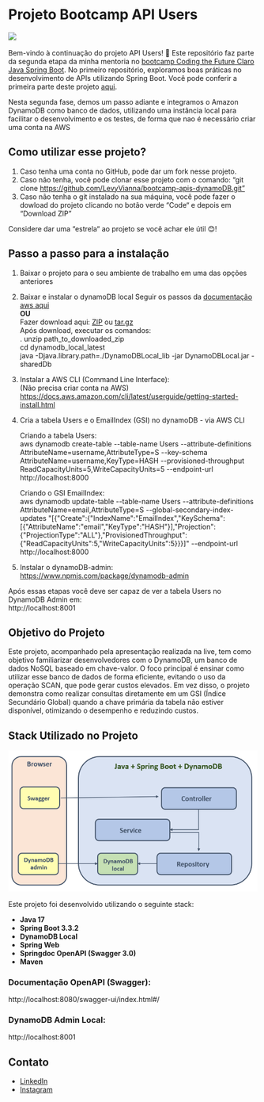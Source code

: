 # **Projeto Bootcamp API Users**
![ ](https://hermes.dio.me/tracks/c90e7979-b807-4941-895a-8d85564b142e.png)

Bem-vindo à continuação do projeto API Users! 🎉 Este repositório faz parte da segunda etapa da minha mentoria no [bootcamp Coding the Future Claro Java Spring Boot](https://web.dio.me/track/coding-the-future-claro-java-spring-boot). No primeiro repositório, exploramos boas práticas no desenvolvimento de APIs utilizando Spring Boot. Você pode conferir a primeira parte deste projeto [aqui](https://github.com/LevyVianna/bootcamp-apis-springboot).

Nesta segunda fase, demos um passo adiante e integramos o Amazon DynamoDB como banco de dados, utilizando uma instância local para facilitar o desenvolvimento e os testes, de forma que nao é necessário criar uma conta na AWS


## **Como utilizar esse projeto?**

1. Caso tenha uma conta no GitHub, pode dar um fork nesse projeto.
2. Caso não tenha, você pode clonar esse projeto com o comando: “git clone <https://github.com/LevyVianna/bootcamp-apis-dynamoDB.git”>
3. Caso não tenha o git instalado na sua máquina, você pode fazer o dowload do projeto clicando no botão verde “Code“ e depois em “Download ZIP”

Considere dar uma “estrela“ ao projeto se você achar ele útil 😊!

## **Passo a passo para a instalação**

1. Baixar o projeto para o seu ambiente de trabalho em uma das opções anteriores 
2. Baixar e instalar o dynamoDB local
    Seguir os passos da [documentação aws aqui](https://docs.aws.amazon.com/amazondynamodb/latest/developerguide/DynamoDBLocal.html)  
    **OU**  
    Fazer download aqui: [ZIP](https://d1ni2b6xgvw0s0.cloudfront.net/v2.x/dynamodb_local_latest.zip) ou [tar.gz](https://d1ni2b6xgvw0s0.cloudfront.net/v2.x/dynamodb_local_latest.tar.gz)  
    Após download, executar os comandos:  
. 	  unzip path_to_downloaded_zip  
      cd dynamodb_local_latest  
      java -Djava.library.path=./DynamoDBLocal_lib -jar DynamoDBLocal.jar -sharedDb  

3. Instalar a AWS CLI (Command Line Interface):  
   (Não precisa criar conta na AWS)  
   https://docs.aws.amazon.com/cli/latest/userguide/getting-started-install.html  

4. Cria a tabela Users e o EmailIndex (GSI) no dynamoDB - via AWS CLI  
   
    Criando a tabela Users:  
     aws dynamodb create-table --table-name Users --attribute-definitions AttributeName=username,AttributeType=S --key-schema AttributeName=username,KeyType=HASH --provisioned-throughput ReadCapacityUnits=5,WriteCapacityUnits=5 --endpoint-url http://localhost:8000  
  
    Criando o GSI EmailIndex:  
   aws dynamodb update-table --table-name Users --attribute-definitions AttributeName=email,AttributeType=S --global-secondary-index-updates "[{\"Create\":{\"IndexName\":\"EmailIndex\",\"KeySchema\":[{\"AttributeName\":\"email\",\"KeyType\":\"HASH\"}],\"Projection\":{\"ProjectionType\":\"ALL\"},\"ProvisionedThroughput\":{\"ReadCapacityUnits\":5,\"WriteCapacityUnits\":5}}}]" --endpoint-url http://localhost:8000  
  
5. Instalar o dynamoDB-admin:  
   https://www.npmjs.com/package/dynamodb-admin  
  
Após essas etapas você deve ser capaz de ver a tabela Users no DynamoDB Admin em:  
http://localhost:8001  
  
## **Objetivo do Projeto**  
Este projeto, acompanhado pela apresentação realizada na live, tem como objetivo familiarizar desenvolvedores com o DynamoDB, um banco de dados NoSQL baseado em chave-valor. O foco principal é ensinar como utilizar esse banco de dados de forma eficiente, evitando o uso da operação SCAN, que pode gerar custos elevados. Em vez disso, o projeto demonstra como realizar consultas diretamente em um GSI (Índice Secundário Global) quando a chave primária da tabela não estiver disponível, otimizando o desempenho e reduzindo custos.  
  
## **Stack Utilizado no Projeto**
  
![ ](https://github.com/LevyVianna/bootcamp-apis-dynamoDB/blob/main/imgs/crud_USERS.png)  
  
Este projeto foi desenvolvido utilizando o seguinte stack:  
  
- **Java 17**
- **Spring Boot 3.3.2**
- **DynamoDB Local**
- **Spring Web**
- **Springdoc OpenAPI (Swagger 3.0)**
- **Maven**
  
### **Documentação OpenAPI (Swagger):**  
http://localhost:8080/swagger-ui/index.html#/  
  
### **DynamoDB Admin Local:**
http://localhost:8001  
  
## **Contato**
  
- [LinkedIn](https://www.linkedin.com/in/aws-cost-optimization-specialist/)  
- [Instagram](https://www.instagram.com/levy.vianna/)  
